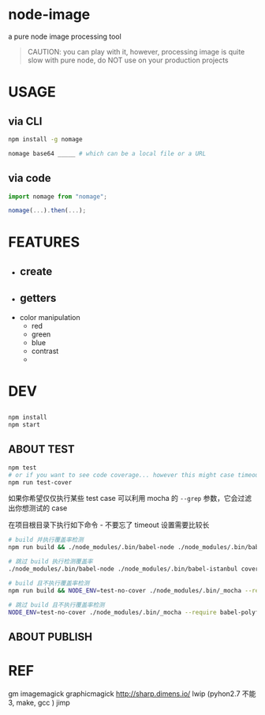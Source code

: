node-image
===

a pure node image processing tool

> CAUTION: you can play with it, however, processing image is quite slow with pure node, do NOT use on your production projects

# USAGE

## via CLI

```bash
npm install -g nomage
```

```bash
nomage base64 _____ # which can be a local file or a URL
```

## via code

```js
import nomage from "nomage";

nomage(...).then(...);
```

# FEATURES

* create
	- 
* getters
	-
* color manipulation
	- red
	- green
	- blue
	- contrast
	- 

# DEV

## 

```bash
npm install
npm start
```

## ABOUT TEST

```bash
npm test
# or if you want to see code coverage... however this might case timeout
npm run test-cover
```

如果你希望仅仅执行某些 test case 可以利用 mocha 的 `--grep` 参数，它会过滤出你想测试的 case

在项目根目录下执行如下命令 - 不要忘了 timeout 设置需要比较长

```bash
# build 并执行覆盖率检测
npm run build && ./node_modules/.bin/babel-node ./node_modules/.bin/babel-istanbul cover --report html ./node_modules/.bin/_mocha -- --require babel-polyfill --timeout 60000 --grep ____

# 跳过 build 执行检测覆盖率
./node_modules/.bin/babel-node ./node_modules/.bin/babel-istanbul cover --report html ./node_modules/.bin/_mocha -- --require babel-polyfill --timeout 60000 --grep ____

# build 且不执行覆盖率检测
npm run build && NODE_ENV=test-no-cover ./node_modules/.bin/_mocha --require babel-polyfill --compilers js:babel-core/register --timeout 20000 --grep ____

# 跳过 build 且不执行覆盖率检测
NODE_ENV=test-no-cover ./node_modules/.bin/_mocha --require babel-polyfill --compilers js:babel-core/register --timeout 20000 --grep ____
```

## ABOUT PUBLISH

# REF

gm
	imagemagick
	graphicmagick
http://sharp.dimens.io/
lwip (pyhon2.7 不能 3, make, gcc )
jimp
